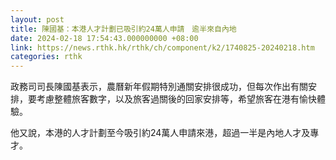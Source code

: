 ```yaml
---
layout: post
title: 陳國基：本港人才計劃已吸引約24萬人申請　逾半來自內地
date: 2024-02-18 17:54:43.000000000 +08:00
link: https://news.rthk.hk/rthk/ch/component/k2/1740825-20240218.htm
categories: rthk
---
```


政務司司長陳國基表示，農曆新年假期特別通關安排很成功，但每次作出有關安排，要考慮整體旅客數字，以及旅客過關後的回家安排等，希望旅客在港有愉快體驗。
 
他又說，本港的人才計劃至今吸引約24萬人申請來港，超過一半是內地人才及專才。

